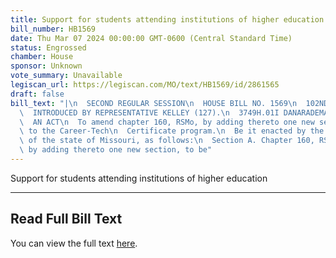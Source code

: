 ```yaml
---
title: Support for students attending institutions of higher education
bill_number: HB1569
date: Thu Mar 07 2024 00:00:00 GMT-0600 (Central Standard Time)
status: Engrossed
chamber: House
sponsor: Unknown
vote_summary: Unavailable
legiscan_url: https://legiscan.com/MO/text/HB1569/id/2861565
draft: false
bill_text: "|\n  SECOND REGULAR SESSION\n  HOUSE BILL NO. 1569\n  102ND GENERAL ASSEMBLY\n\
  \  INTRODUCED BY REPRESENTATIVE KELLEY (127).\n  3749H.01I DANARADEMANMILLER,ChiefClerk\n\
  \  AN ACT\n  To amend chapter 160, RSMo, by adding thereto one new section relating\
  \ to the Career-Tech\n  Certificate program.\n  Be it enacted by the General Assembly\
  \ of the state of Missouri, as follows:\n  Section A. Chapter 160, RSMo, is amended\
  \ by adding thereto one new section, to be"
---
```

Support for students attending institutions of higher education

---

## Read Full Bill Text

You can view the full text [here](https://legiscan.com/MO/text/HB1569/id/2861565).
